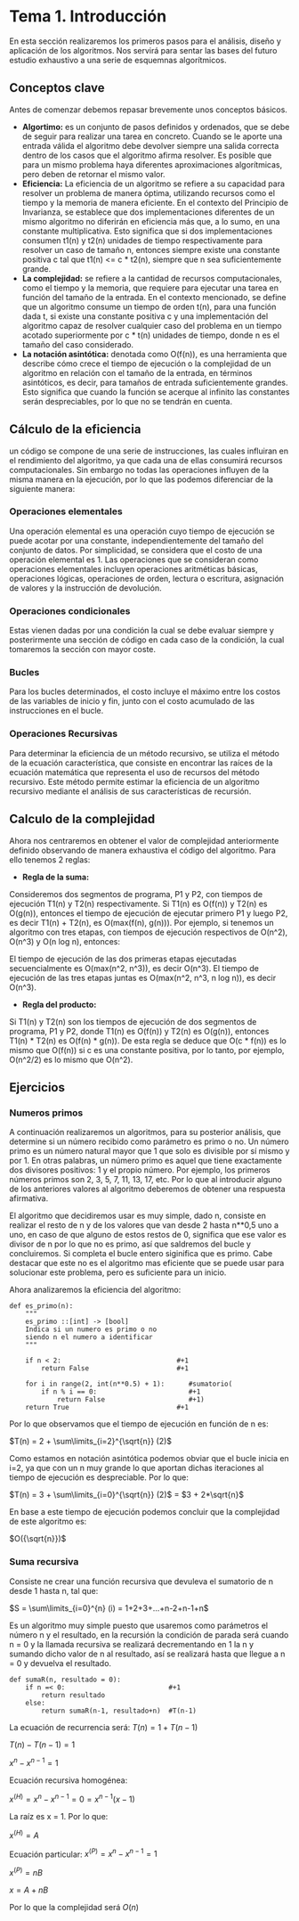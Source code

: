 # Tema 1. Introducción

En esta sección realizaremos los primeros pasos para el análisis, diseño y aplicación de los algoritmos. Nos servirá para sentar las bases del futuro estudio exhaustivo a una serie de esquemnas algorítmicos.

## Conceptos clave

Antes de comenzar debemos repasar brevemente unos conceptos básicos.

- **Algortimo:** es un conjunto de pasos definidos y ordenados, que se debe de seguir para realizar una tarea en concreto. Cuando se le aporte una entrada válida el algoritmo debe devolver siempre una salida correcta dentro de los casos que el algoritmo afirma resolver. Es posible que para un mismo problema haya diferentes aproximaciones algorítmicas, pero deben de retornar el mismo valor.
- **Eficiencia:** La eficiencia de un algoritmo se refiere a su capacidad para resolver un problema de manera óptima, utilizando recursos como el tiempo y la memoria de manera eficiente. En el contexto del Principio de Invarianza, se establece que dos implementaciones diferentes de un mismo algoritmo no diferirán en eficiencia más que, a lo sumo, en una constante multiplicativa. Esto significa que si dos implementaciones consumen t1(n) y t2(n) unidades de tiempo respectivamente para resolver un caso de tamaño n, entonces siempre existe una constante positiva c tal que t1(n) <= c * t2(n), siempre que n sea suficientemente grande.
- **La complejidad:** se refiere a la cantidad de recursos computacionales, como el tiempo y la memoria, que requiere para ejecutar una tarea en función del tamaño de la entrada. En el contexto mencionado, se define que un algoritmo consume un tiempo de orden t(n), para una función dada t, si existe una constante positiva c y una implementación del algoritmo capaz de resolver cualquier caso del problema en un tiempo acotado superiormente por c * t(n) unidades de tiempo, donde n es el tamaño del caso considerado.
- **La notación asintótica:** denotada como O(f(n)), es una herramienta que describe cómo crece el tiempo de ejecución o la complejidad de un algoritmo en relación con el tamaño de la entrada, en términos asintóticos, es decir, para tamaños de entrada suficientemente grandes. Esto significa que cuando la función se acerque al infinito las constantes serán despreciables, por lo que no se tendrán en cuenta.

## Cálculo de la eficiencia

un código se compone de una serie de instrucciones, las cuales influiran en el rendimiento del algoritmo, ya que cada una de ellas consumirá recursos computacionales. Sin embargo no todas las operaciones influyen de la misma manera en la ejecución, por lo que las podemos diferenciar de la siguiente manera:

### Operaciones elementales
Una operación elemental es una operación cuyo tiempo de ejecución se puede acotar por una constante, independientemente del tamaño del conjunto de datos. Por simplicidad, se considera que el costo de una operación elemental es 1.
Las operaciones que se consideran como operaciones elementales incluyen operaciones aritméticas básicas, operaciones lógicas, operaciones de orden, lectura o escritura, asignación de valores y la instrucción de devolución.

### Operaciones condicionales
Estas vienen dadas por una condición la cual se debe evaluar siempre y posterirmente una sección de código en cada caso de la condición, la cual tomaremos la sección con mayor coste.

### Bucles
Para los bucles determinados, el costo incluye el máximo entre los costos de las variables de inicio y fin, junto con el costo acumulado de las instrucciones en el bucle.

### Operaciones Recursivas
Para determinar la eficiencia de un método recursivo, se utiliza el método de la ecuación característica, que consiste en encontrar las raíces de la ecuación matemática que representa el uso de recursos del método recursivo. Este método permite estimar la eficiencia de un algoritmo recursivo mediante el análisis de sus características de recursión.

## Calculo de la complejidad

Ahora nos centraremos en obtener el valor de complejidad anteriormente definido observando de manera exhaustiva el código del algoritmo. Para ello tenemos 2 reglas:

- **Regla de la suma:**

Consideremos dos segmentos de programa, P1 y P2, con tiempos de ejecución T1(n) y T2(n) respectivamente. Si T1(n) es O(f(n)) y T2(n) es O(g(n)), entonces el tiempo de ejecución de ejecutar primero P1 y luego P2, es decir T1(n) + T2(n), es O(max(f(n), g(n))). Por ejemplo, si tenemos un algoritmo con tres etapas, con tiempos de ejecución respectivos de O(n^2), O(n^3) y O(n log n), entonces:

El tiempo de ejecución de las dos primeras etapas ejecutadas secuencialmente es O(max(n^2, n^3)), es decir O(n^3).
El tiempo de ejecución de las tres etapas juntas es O(max(n^2, n^3, n log n)), es decir O(n^3).

- **Regla del producto:**
  
Si T1(n) y T2(n) son los tiempos de ejecución de dos segmentos de programa, P1 y P2, donde T1(n) es O(f(n)) y T2(n) es O(g(n)), entonces T1(n) * T2(n) es O(f(n) * g(n)). De esta regla se deduce que O(c * f(n)) es lo mismo que O(f(n)) si c es una constante positiva, por lo tanto, por ejemplo, O(n^2/2) es lo mismo que O(n^2).

## Ejercicios

### Numeros primos 

A continuación realizaremos un algoritmos, para su posterior análisis, que determine si un número recibido como parámetro es primo o no. 
Un número primo es un número natural mayor que 1 que solo es divisible por sí mismo y por 1. En otras palabras, un número primo es aquel que tiene exactamente dos divisores positivos: 1 y el propio número. Por ejemplo, los primeros números primos son 2, 3, 5, 7, 11, 13, 17, etc.
Por lo que al introducir alguno de los anteriores valores al algoritmo deberemos de obtener una respuesta afirmativa.

El algoritmo que decidiremos usar es muy simple, dado n, consiste en realizar el resto de n y de los valores que van desde 2 hasta n**0,5 uno a uno, en caso de que alguno de estos restos de 0, significa que ese valor es divisor de n por lo que no es primo, así que saldremos del bucle y concluiremos. Si completa el bucle entero siginifica que es primo.
Cabe destacar que este no es el algoritmo mas eficiente que se puede usar para solucionar este problema, pero es suficiente para un inicio.

Ahora analizaremos la eficiencia del algoritmo:

```python=
def es_primo(n):
    """
    es_primo ::[int] -> [bool]
    Indica si un numero es primo o no
    siendo n el numero a identificar
    """
    
    if n < 2:                             #+1
        return False                      #+1

    for i in range(2, int(n**0.5) + 1):      #sumatorio(   
        if n % i == 0:                       #+1
            return False                     #+1)
    return True                           #+1
```

Por lo que observamos que el tiempo de ejecución en función de n es:

$T(n) = 2 + \sum\limits_{i=2}^{\sqrt{n}} (2)$

Como estamos en notación asintótica podemos obviar que el bucle inicia en i=2, ya que con un n muy grande lo que aportan dichas iteraciones al tiempo de ejecución es despreciable.
Por lo que:

$T(n) = 3 + \sum\limits_{i=0}^{\sqrt{n}} (2)$ = $3 + 2*\sqrt{n}$

En base a este tiempo de ejecución podemos concluir que la complejidad de este algoritmo es:

$O({\sqrt{n}})$

### Suma recursiva

Consiste ne crear una función recursiva que devuleva el sumatorio de n desde 1 hasta n, tal que:

$S = \sum\limits_{i=0}^{n} (i) = 1+2+3+...+n-2+n-1+n$

Es un algoritmo muy simple puesto que usaremos como parámetros el número n y el resultado, en la recursión la condición de parada será cuando n = 0 y la llamada recursiva se realizará decrementando en 1 la n y sumando dicho valor de n al resultado, así se realizará hasta que llegue a n = 0 y devuelva el resultado.

```python= 
def sumaR(n, resultado = 0):
    if n =< 0:                          #+1
        return resultado                
    else:
        return sumaR(n-1, resultado+n)  #T(n-1)
```
La ecuación de recurrencia será:
$T(n) = 1 + T(n-1)$

$T(n) - T(n-1) = 1$

$x^n - x^{n-1} = 1$

Ecuación recursiva homogénea:

$x^{(H)} = x^n - x^{n-1} = 0 = x^{n-1}(x-1)$

La raíz es x = 1. Por lo que:

$x^{(H)} = A$

Ecuación particular:
$x^{(P)} = x^n - x^{n-1} = 1$

$x^{(P)} = nB$

$x = A + nB$

Por lo que la complejidad será
$O(n)$




